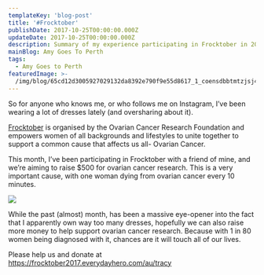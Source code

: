 ```yaml
---
templateKey: 'blog-post'
title: '#Frocktober'
publishDate: 2017-10-25T00:00:00.000Z
updateDate: 2017-10-25T00:00:00.000Z
description: Summary of my experience participating in Frocktober in 2017
mainBlog: Amy Goes To Perth
tags:
  - Amy Goes to Perth
featuredImage: >-
  /img/blog/65cd12d3005927029132da8392e790f9e55d8617_1_coensdbbtmtzjsj4oeypyg.jpg
---
```

So for anyone who knows me, or who follows me on Instagram, I’ve been wearing a lot of dresses lately (and oversharing about it).

[Frocktober](http://www.frocktober.org.au/) is organised by the Ovarian Cancer Research Foundation and empowers women of all backgrounds and lifestyles to unite together to support a common cause that affects us all- Ovarian Cancer.

This month, I’ve been participating in Frocktober with a friend of mine, and we’re aiming to raise $500 for ovarian cancer research. This is a very important cause, with one woman dying from ovarian cancer every 10 minutes.

![](/img/blog/65cd12d3005927029132da8392e790f9e55d8617_1_coensdbbtmtzjsj4oeypyg.jpg)

While the past (almost) month, has been a massive eye-opener into the fact that I apparently own way too many dresses, hopefully we can also raise more money to help support ovarian cancer research. Because with 1 in 80 women being diagnosed with it, chances are it will touch all of our lives.

Please help us and donate at <https://frocktober2017.everydayhero.com/au/tracy>
